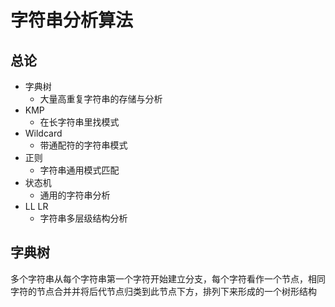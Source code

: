 # 字符串分析算法
## 总论
* 字典树
  * 大量高重复字符串的存储与分析
* KMP
  * 在长字符串里找模式
* Wildcard
  * 带通配符的字符串模式
* 正则
  * 字符串通用模式匹配
* 状态机
  * 通用的字符串分析
* LL LR
  * 字符串多层级结构分析
## 字典树
多个字符串从每个字符串第一个字符开始建立分支，每个字符看作一个节点，相同字符的节点合并并将后代节点归类到此节点下方，排列下来形成的一个树形结构
